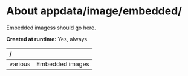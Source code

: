 ﻿# About appdata/image/embedded/
Embedded imagess should go here.

**Created at runtime:** Yes, always.

| **/**        |                                                                                                      |
|:------------ |:---------------------------------------------------------------------------------------------------- |
| various      | Embedded images                                                                                      |